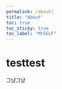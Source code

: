 ```yaml
---
permalink: /about/
title: "About"
toc: true
toc_sticky: true
toc_label: "MYSELF"
---
```



# testtest

그냥그냥
